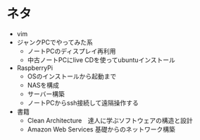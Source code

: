 # ネタ

- vim
- ジャンクPCでやってみた系
  - ノートPCのディスプレイ再利用
  - 中古ノートPCにlive CDを使ってubuntuインストール
- RaspberryPi
  - OSのインストールから起動まで
  - NASを構成
  - サーバー構築
  - ノートPCからssh接続して遠隔操作する
- 書籍
  - Clean Architecture　達人に学ぶソフトウェアの構造と設計
  - Amazon Web Services 基礎からのネットワーク構築
